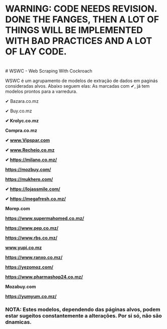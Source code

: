 <h1>WARNING: CODE NEEDS REVISION. DONE THE FANGES, THEN A LOT OF THINGS WILL BE
IMPLEMENTED WITH BAD PRACTICES AND A LOT OF LAY CODE.</h1>
<br>
# WSWC - Web Scraping With Cockroach

WSWC é um agrupamento de modelos de extração de dados em paginás consideradas alvos. 
Abaixo seguem elas: As marcadas com ✔, já tem modelos prontos para a varredura.

  ✔	 Bazara.co.mz
  
  ✔	Buy.co.mz<b>
  
  ✔	Krolyc.co.mz<b>
  
  Compra.co.mz<b>
  
  ✔	www.Vipspar.com<b>
  
  ✔	www.Recheio.co.mz<b>
  
  ✔ https://milano.co.mz/<b>
  
  https://mozbuy.com/<b>
  
  https://mukhero.com/<b>
  
  ✔ https://lojassmile.com/<b>
  
  ✔ https://megafresh.co.mz/<b>
  
  Morep.com<b>
  
  https://www.supermahomed.co.mz/<b>
  
  https://www.pep.co.mz/<b>
  
  https://www.rbs.co.mz/<b>
  
  www.yupi.co.mz<b>
  
  https://www.ranxo.co.mz/<b>
  
  https://yezomoz.com/<b>
  
  https://www.pharmashop24.co.mz/<b>
  
  Mozabuy.com <b>
  
  https://yumyum.co.mz/<b>

### NOTA: Estes modelos, dependendo das páginas alvos, podem estar sugeitos constantemente a alterações. Por si só, não são dnamicas.
